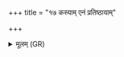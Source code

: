 +++
title = "१७ कस्याम् एनं प्रतिष्ठायाम्"

+++
<details><summary>मूलम् (GR)</summary>

(…) । +++(see 1abc)+++  
कस्याम् एनं प्रतिष्ठायां प्राशीः ॥
</details>